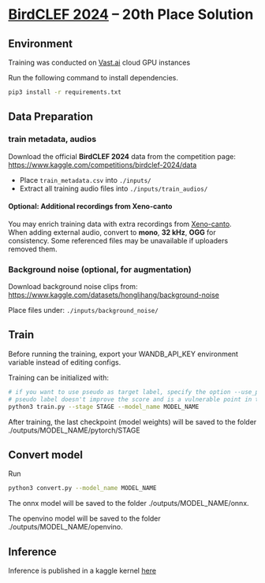 # [BirdCLEF 2024](https://www.kaggle.com/competitions/birdclef-2024/overview) – 20th Place Solution

## Environment

Training was conducted on [Vast.ai](https://vast.ai/) cloud GPU instances

Run the following command to install dependencies.

```sh
pip3 install -r requirements.txt
```

## Data Preparation

### train metadata, audios

Download the official **BirdCLEF 2024** data from the competition page:  
https://www.kaggle.com/competitions/birdclef-2024/data

- Place `train_metadata.csv` into `./inputs/`
- Extract all training audio files into `./inputs/train_audios/`  

#### Optional: Additional recordings from Xeno-canto
You may enrich training data with extra recordings from [Xeno-canto](https://xeno-canto.org).  
When adding external audio, convert to **mono**, **32 kHz**, **OGG** for consistency. Some referenced files may be unavailable if uploaders removed them.

### Background noise (optional, for augmentation)

Download background noise clips from:  
https://www.kaggle.com/datasets/honglihang/background-noise

Place files under: `./inputs/background_noise/`

## Train

Before running the training, export your WANDB_API_KEY environment variable instead of editing configs.

Training can be initialized with:

```sh
# if you want to use pseudo as target label, specify the option --use_pseudo
# pseudo label doesn't improve the score and is a vulnerable point in training pipeline
python3 train.py --stage STAGE --model_name MODEL_NAME
```

After training, the last checkpoint (model weights) will be saved to the folder ./outputs/MODEL_NAME/pytorch/STAGE

## Convert model

Run

```sh
python3 convert.py --model_name MODEL_NAME
```

The onnx model will be saved to the folder ./outputs/MODEL_NAME/onnx.

The openvino model will be saved to the folder ./outputs/MODEL_NAME/openvino.

## Inference

Inference is published in a kaggle kernel [here](https://www.kaggle.com/code/sugar0/birdclef2024-inference)
